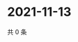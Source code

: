 # 2021-11-13

共 0 条

<!-- BEGIN WEIBO -->
<!-- 最后更新时间 Sat Nov 13 2021 02:13:32 GMT+0800 (China Standard Time) -->

<!-- END WEIBO -->
